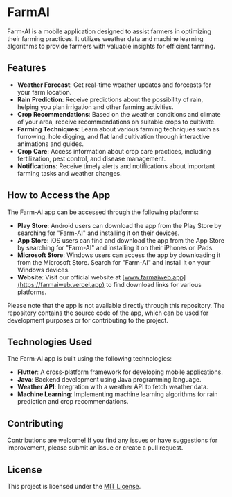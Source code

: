 # FarmAI 

Farm-AI is a mobile application designed to assist farmers in optimizing their farming practices. It utilizes weather data and machine learning algorithms to provide farmers with valuable insights for efficient farming.

## Features

- **Weather Forecast**: Get real-time weather updates and forecasts for your farm location.
- **Rain Prediction**: Receive predictions about the possibility of rain, helping you plan irrigation and other farming activities.
- **Crop Recommendations**: Based on the weather conditions and climate of your area, receive recommendations on suitable crops to cultivate.
- **Farming Techniques**: Learn about various farming techniques such as furrowing, hole digging, and flat land cultivation through interactive animations and guides.
- **Crop Care**: Access information about crop care practices, including fertilization, pest control, and disease management.
- **Notifications**: Receive timely alerts and notifications about important farming tasks and weather changes.

## How to Access the App

The Farm-AI app can be accessed through the following platforms:

- **Play Store**: Android users can download the app from the Play Store by searching for "Farm-AI" and installing it on their devices.
- **App Store**: iOS users can find and download the app from the App Store by searching for "Farm-AI" and installing it on their iPhones or iPads.
- **Microsoft Store**: Windows users can access the app by downloading it from the Microsoft Store. Search for "Farm-AI" and install it on your Windows devices.
- **Website**: Visit our official website at [www.farmaiweb.app](https://farmaiweb.vercel.app) to find download links for various platforms.

Please note that the app is not available directly through this repository. The repository contains the source code of the app, which can be used for development purposes or for contributing to the project.

## Technologies Used

The Farm-AI app is built using the following technologies:

- **Flutter**: A cross-platform framework for developing mobile applications.
- **Java**: Backend development using Java programming language.
- **Weather API**: Integration with a weather API to fetch weather data.
- **Machine Learning**: Implementing machine learning algorithms for rain prediction and crop recommendations.

## Contributing

Contributions are welcome! If you find any issues or have suggestions for improvement, please submit an issue or create a pull request.

## License

This project is licensed under the [MIT License](LICENSE).

